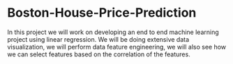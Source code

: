 # Boston-House-Price-Prediction
In this project we will work on developing an end to end machine learning project using linear regression.  We will be doing extensive data visualization, we will perform data feature engineering, we will also see how we can select features based on the correlation of the features.
